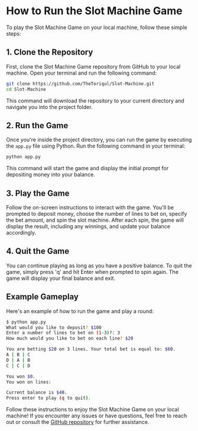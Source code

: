 # How to Run the Slot Machine Game

To play the Slot Machine Game on your local machine, follow these simple steps:

## 1. Clone the Repository

First, clone the Slot Machine Game repository from GitHub to your local machine. Open your terminal and run the following command:

```sh
git clone https://github.com/TheToriqul/Slot-Machine.git
cd Slot-Machine
```

This command will download the repository to your current directory and navigate you into the project folder.

## 2. Run the Game

Once you're inside the project directory, you can run the game by executing the `app.py` file using Python. Run the following command in your terminal:

```sh
python app.py
```

This command will start the game and display the initial prompt for depositing money into your balance.

## 3. Play the Game

Follow the on-screen instructions to interact with the game. You'll be prompted to deposit money, choose the number of lines to bet on, specify the bet amount, and spin the slot machine. After each spin, the game will display the result, including any winnings, and update your balance accordingly.

## 4. Quit the Game

You can continue playing as long as you have a positive balance. To quit the game, simply press 'q' and hit Enter when prompted to spin again. The game will display your final balance and exit.

## Example Gameplay

Here's an example of how to run the game and play a round:

```sh
$ python app.py
What would you like to deposit? $100
Enter a number of lines to bet on (1-3)?: 3
How much would you like to bet on each line? $20

You are betting $20 on 3 lines. Your total bet is equal to: $60.
A | B | C
D | A | B
C | C | D

You won $0.
You won on lines:

Current balance is $40.
Press enter to play (q to quit).
```

Follow these instructions to enjoy the Slot Machine Game on your local machine! If you encounter any issues or have questions, feel free to reach out or consult the [GitHub repository](https://github.com/TheToriqul/Slot-Machine) for further assistance.